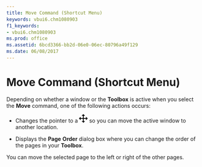 ```yaml
---
title: Move Command (Shortcut Menu)
keywords: vbui6.chm1080903
f1_keywords:
- vbui6.chm1080903
ms.prod: office
ms.assetid: 6bcd3366-bb2d-06e0-06ec-80796a49f129
ms.date: 06/08/2017
---
```



# Move Command (Shortcut Menu)

Depending on whether a window or the  **Toolbox** is active when you select the **Move** command, one of the following actions occurs:



- Changes the pointer to a 
![Cursor](../../../images/movecur_ZA01201626.gif) so you can move the active window to another location.
    
- Displays the  **Page** **Order** dialog box where you can change the order of the pages in your **Toolbox**.
    

You can move the selected page to the left or right of the other pages.

